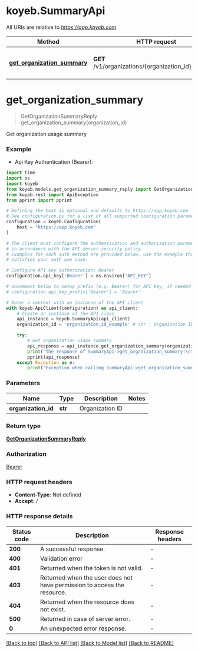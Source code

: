 # koyeb.SummaryApi

All URIs are relative to *https://app.koyeb.com*

Method | HTTP request | Description
------------- | ------------- | -------------
[**get_organization_summary**](SummaryApi.md#get_organization_summary) | **GET** /v1/organizations/{organization_id}/summary | Get organization usage summary


# **get_organization_summary**
> GetOrganizationSummaryReply get_organization_summary(organization_id)

Get organization usage summary

### Example

* Api Key Authentication (Bearer):
```python
import time
import os
import koyeb
from koyeb.models.get_organization_summary_reply import GetOrganizationSummaryReply
from koyeb.rest import ApiException
from pprint import pprint

# Defining the host is optional and defaults to https://app.koyeb.com
# See configuration.py for a list of all supported configuration parameters.
configuration = koyeb.Configuration(
    host = "https://app.koyeb.com"
)

# The client must configure the authentication and authorization parameters
# in accordance with the API server security policy.
# Examples for each auth method are provided below, use the example that
# satisfies your auth use case.

# Configure API key authorization: Bearer
configuration.api_key['Bearer'] = os.environ["API_KEY"]

# Uncomment below to setup prefix (e.g. Bearer) for API key, if needed
# configuration.api_key_prefix['Bearer'] = 'Bearer'

# Enter a context with an instance of the API client
with koyeb.ApiClient(configuration) as api_client:
    # Create an instance of the API class
    api_instance = koyeb.SummaryApi(api_client)
    organization_id = 'organization_id_example' # str | Organization ID

    try:
        # Get organization usage summary
        api_response = api_instance.get_organization_summary(organization_id)
        print("The response of SummaryApi->get_organization_summary:\n")
        pprint(api_response)
    except Exception as e:
        print("Exception when calling SummaryApi->get_organization_summary: %s\n" % e)
```



### Parameters

Name | Type | Description  | Notes
------------- | ------------- | ------------- | -------------
 **organization_id** | **str**| Organization ID | 

### Return type

[**GetOrganizationSummaryReply**](GetOrganizationSummaryReply.md)

### Authorization

[Bearer](../README.md#Bearer)

### HTTP request headers

 - **Content-Type**: Not defined
 - **Accept**: */*

### HTTP response details
| Status code | Description | Response headers |
|-------------|-------------|------------------|
**200** | A successful response. |  -  |
**400** | Validation error |  -  |
**401** | Returned when the token is not valid. |  -  |
**403** | Returned when the user does not have permission to access the resource. |  -  |
**404** | Returned when the resource does not exist. |  -  |
**500** | Returned in case of server error. |  -  |
**0** | An unexpected error response. |  -  |

[[Back to top]](#) [[Back to API list]](../README.md#documentation-for-api-endpoints) [[Back to Model list]](../README.md#documentation-for-models) [[Back to README]](../README.md)

